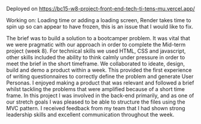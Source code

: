 Deployed on https://bc15-w8-project-front-end-tech-ti-tens-mu.vercel.app/

Working on: Loading time or adding a loading screen, Render takes time to spin up so can appear to have frozen, this is an issue that I would like to fix.

The brief was to build a solution to a bootcamper problem. It was vital that we were pragmatic with our approach in order to complete the Mid-term project (week 8). For technical skills we used HTML, CSS and javascript, other skills included the ability to think calmly under pressure in order to meet the brief in the short timeframe. We collaborated to ideate, design, build and demo a product within a week. This provided the first experience of writing questionnaires to correctly define the problem and generate User Personas. I enjoyed making a product that was relevant and followed a brief whilst tackling the problems that were amplified because of a short time frame. In this project I was involved in the back-end primarily, and as one of our stretch goals I was pleased to be able to structure the files using the MVC pattern. I received feedback from my team that I had shown strong leadership skills and excellent communication throughout the week.
